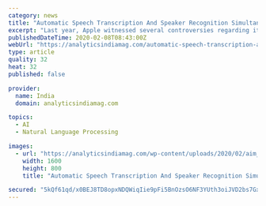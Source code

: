 ```yaml
---
category: news
title: "Automatic Speech Transcription And Speaker Recognition Simultaneously Using Apple AI"
excerpt: "Last year, Apple witnessed several controversies regarding its speech recognition technology. To provide quality control in the company’s voice assistant Siri, Apple asked its contractors to regularly hear the confidential voice recordings in the name of the “Siri Grading Program”. However, to this matter, the company later apologised and ..."
publishedDateTime: 2020-02-08T08:43:00Z
webUrl: "https://analyticsindiamag.com/automatic-speech-transcription-and-speaker-recognition-simultaneously-using-apple-ai/"
type: article
quality: 32
heat: 32
published: false

provider:
  name: India
  domain: analyticsindiamag.com

topics:
  - AI
  - Natural Language Processing

images:
  - url: "https://analyticsindiamag.com/wp-content/uploads/2020/02/aim_Apple.jpg"
    width: 1600
    height: 800
    title: "Automatic Speech Transcription And Speaker Recognition Simultaneously Using Apple AI"

secured: "5kQf61qd/x0BEJ8TD8opxNDQWiqIie9pFi5BnOzsO6NF3YUth3oiJVD2bs7GxLYxi0gO36ty/YYF+PhmbdNiDr86OziT4/WO9kdIzMXNdbFp14dqoXTq8MYMYYP23AjWpWOe2iHexa1xTT9YAJLNzzHG71wt5PFsYpr1jKBlkX7jTR+ie6kezG3ONNH4acDCTk0RZ3VnyfTiaHxFjxiATLQNftfTDhpW9V3hssvnNtKk9DrcoxUHgHnYVgdwfwSZ8tH8HfcnOWQnlileS25gM3N3FDNRxIoxy5Ess4bEONfWDN5pzRimeXbjChEwg5/092BNj44eoOHiFL736oGvdqm2OAnTIYVDQXJP1FcH38D0yaUv8p0nbo5KDadCmCawT1QOy5xHAdGss2B6jcynnGw1VIBBeX9RsIYc9D41uY6TwA8D5DkEIV6ypWc8K05Y9x6MD8ZZ/BwC+7RI2xXaije2Mp31EPz6MMZPNSvYsFc=;GmunE2lhYre7GE8OMo8c7g=="
---
```


